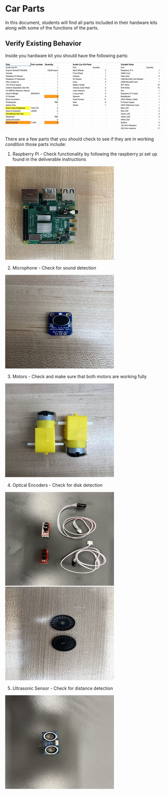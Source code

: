 # Car Parts

In this document, students will find all parts included in their hardware kits along with some of the functions of the parts.

## Verify Existing Behavior

Inside you hardware kit you should have the following parts:

![PartList](../images/PartList.jpg)

There are a few parts that you should check to see if they are in working condition those parts include:

1. Raspberry Pi - Check functionality by following the raspberry pi set up found in the deliverable instructions

<img src="https://github.com/Herring-UGAECSE-2920-S22/Class-Instructions/blob/main/Deliverables/images/RASPI.jpg" width="350" height="300">

2. Microphone - Check for sound detection

<img src="https://github.com/Herring-UGAECSE-2920-S22/Class-Instructions/blob/main/Deliverables/images/MIC.jpg" width="350" height="300">

3. Motors - Check and make sure that both motors are working fully

<img src="https://github.com/Herring-UGAECSE-2920-S22/Class-Instructions/blob/main/Deliverables/images/MOTORS.jpg" width="350" height="300">

4. Optical Encoders - Check for disk detection 
<img src="https://github.com/Herring-UGAECSE-2920-S22/Class-Instructions/blob/main/Deliverables/images/OPTENCODE.jpg" width="350" height="300">
<img src="https://github.com/Herring-UGAECSE-2920-S22/Class-Instructions/blob/main/Deliverables/images/RTRYWHEEL.jpg" width="350" height="300">


5. Ultrasonic Sensor - Check for distance detection
<img src="https://github.com/Herring-UGAECSE-2920-S22/Class-Instructions/blob/main/Deliverables/images/ULTRASENS.jpg" width="350" height="300">


